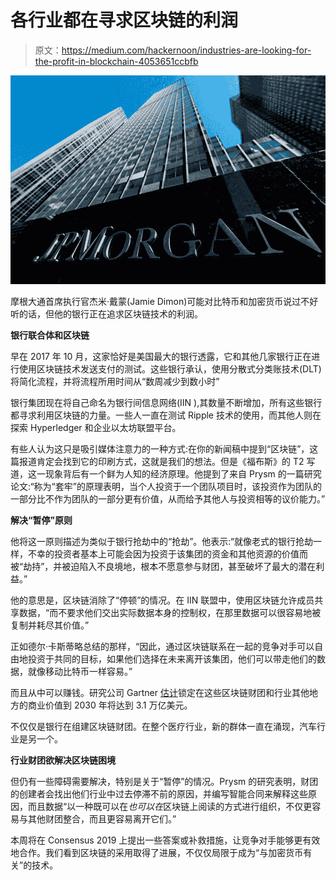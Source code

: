 # 各行业都在寻求区块链的利润

> 原文：<https://medium.com/hackernoon/industries-are-looking-for-the-profit-in-blockchain-4053651ccbfb>

![](img/af21fab9f275930746c14dd8736624f4.png)

摩根大通首席执行官杰米·戴蒙(Jamie Dimon)可能对比特币和加密货币说过不好听的话，但他的银行正在追求区块链技术的利润。

**银行联合体和区块链**

早在 2017 年 10 月，这家恰好是美国最大的银行透露，它和其他几家银行正在进行使用区块链技术发送支付的测试。这些银行承认，使用分散式分类账技术(DLT)将简化流程，并将流程所用时间从“数周减少到数小时”

银行集团现在将自己命名为银行间信息网络(IIN ),其数量不断增加，所有这些银行都寻求利用区块链的力量。一些人一直在测试 Ripple 技术的使用，而其他人则在探索 Hyperledger 和企业以太坊联盟平台。

有些人认为这只是吸引媒体注意力的一种方式:在你的新闻稿中提到“区块链”，这篇报道肯定会找到它的印刷方式，这就是我们的想法。但是《福布斯》的 T2 写道，这一现象背后有一个鲜为人知的经济原理。他提到了来自 Prysm 的一篇研究论文:“称为“套牢”的原理表明，当个人投资于一个团队项目时，该投资作为团队的一部分比不作为团队的一部分更有价值，从而给予其他人与投资相等的议价能力。”

**解决“暂停”原则**

他将这一原则描述为类似于银行抢劫中的“抢劫”。他表示:“就像老式的银行抢劫一样，不幸的投资者基本上可能会因为投资于该集团的资金和其他资源的价值而被“劫持”，并被迫陷入不良境地，根本不愿意参与财团，甚至破坏了最大的潜在利益。”

他的意思是，区块链消除了“停顿”的情况。在 IIN 联盟中，使用区块链允许成员共享数据，“而不要求他们交出实际数据本身的控制权，在那里数据可以很容易地被复制并耗尽其价值。”

正如德尔·卡斯蒂略总结的那样，“因此，通过区块链联系在一起的竞争对手可以自由地投资于共同的目标，如果他们选择在未来离开该集团，他们可以带走他们的数据，就像移动比特币一样容易。”

而且从中可以赚钱。研究公司 Gartner [估计](https://www.gartner.com/en/documents/3627117)锁定在这些区块链财团和行业其他地方的商业价值到 2030 年将达到 3.1 万亿美元。

不仅仅是银行在组建区块链财团。在整个医疗行业，新的群体一直在涌现，汽车行业是另一个。

**行业财团欲解决区块链困境**

但仍有一些障碍需要解决，特别是关于“暂停”的情况。Prysm 的研究表明，财团的创建者会找出他们行业中过去停滞不前的原因，并编写智能合同来解释这些原因，而且数据“以一种既可以在*也可以在*区块链上阅读的方式进行组织，不仅更容易与其他财团整合，而且更容易离开它们。”

本周将在 Consensus 2019 上提出一些答案或补救措施，让竞争对手能够更有效地合作。我们看到区块链的采用取得了进展，不仅仅局限于成为“与加密货币有关”的技术。